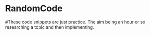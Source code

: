# RandomCode
#These code snippets are just practice. The aim being an hour or so researching a topic and then implementing.
